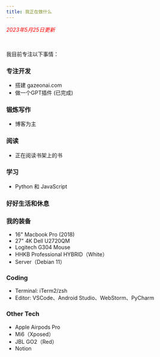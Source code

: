 ```yaml
---
title: 我正在做什么
---
```



<font color="red">*2023年5月25日更新*</font>

<br/>

我目前专注以下事情：

### 专注开发
- 搭建 gazeonai.com
- 做一个GPT插件 (已完成)
### 锻炼写作
- 博客为主
### 阅读
- 正在阅读书架上的书
### 学习
- Python 和 JavaScript

### 好好生活和休息

### 我的装备
- 16" Macbook Pro (2018)
- 27" 4K Dell U2720QM
- Logitech G304 Mouse
- HHKB Professional HYBRID（White）
- Server（Debian 11）

### Coding
- Terminal: iTerm2/zsh
- Editor: VSCode、Android Studio、WebStorm、PyCharm

### Other Tech
- Apple Airpods Pro
- Mi6（Xposed）
- JBL GO2（Red）
- Notion
